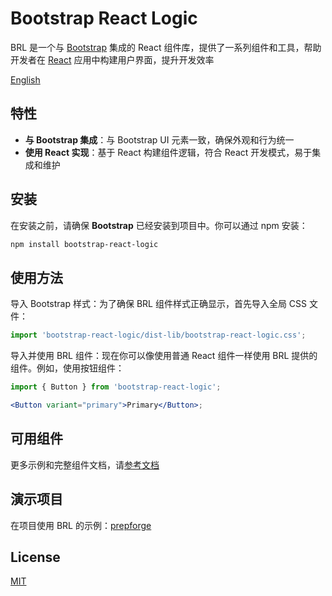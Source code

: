 # Bootstrap React Logic

BRL 是一个与 [Bootstrap](https://getbootstrap.com) 集成的 React
组件库，提供了一系列组件和工具，帮助开发者在 [React](https://react.dev) 应用中构建用户界面，提升开发效率

[English](./README.md)

## 特性

- **与 Bootstrap 集成**：与 Bootstrap UI 元素一致，确保外观和行为统一
- **使用 React 实现**：基于 React 构建组件逻辑，符合 React 开发模式，易于集成和维护

## 安装

在安装之前，请确保 **Bootstrap** 已经安装到项目中。你可以通过 npm 安装：

```bash
npm install bootstrap-react-logic
```

## 使用方法

导入 Bootstrap 样式：为了确保 BRL 组件样式正确显示，首先导入全局 CSS 文件：

```js
import 'bootstrap-react-logic/dist-lib/bootstrap-react-logic.css';
```

导入并使用 BRL 组件：现在你可以像使用普通 React 组件一样使用 BRL 提供的组件。例如，使用按钮组件：

```jsx
import { Button } from 'bootstrap-react-logic';

<Button variant="primary">Primary</Button>;
```

## 可用组件

更多示例和完整组件文档，请[参考文档](https://dafengzhen.github.io/bootstrap-react-logic)

## 演示项目

在项目使用 BRL 的示例：[prepforge](https://prep-forge.vercel.app)

## License

[MIT](https://opensource.org/licenses/MIT)
